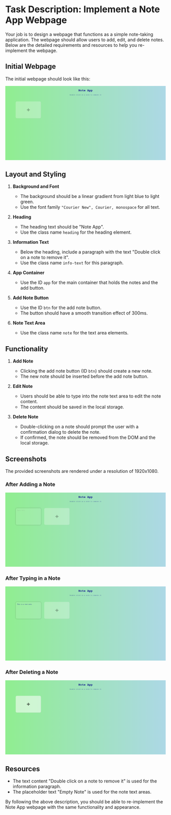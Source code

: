 
# Task Description: Implement a Note App Webpage

Your job is to design a webpage that functions as a simple note-taking application. The webpage should allow users to add, edit, and delete notes. Below are the detailed requirements and resources to help you re-implement the webpage.

## Initial Webpage

The initial webpage should look like this:

![initial webpage](./_images/origin.png)

## Layout and Styling

1. **Background and Font**
   - The background should be a linear gradient from light blue to light green.
   - Use the font family `"Courier New", Courier, monospace` for all text.

2. **Heading**
   - The heading text should be "Note App".
   - Use the class name `heading` for the heading element.
   
3. **Information Text**
   - Below the heading, include a paragraph with the text "Double click on a note to remove it".
   - Use the class name `info-text` for this paragraph.
   
4. **App Container**
   - Use the ID `app` for the main container that holds the notes and the add button.
   
5. **Add Note Button**
   - Use the ID `btn` for the add note button.
   - The button should have a smooth transition effect of 300ms.
   
6. **Note Text Area**
   - Use the class name `note` for the text area elements.

## Functionality

1. **Add Note**
   - Clicking the add note button (ID `btn`) should create a new note.
   - The new note should be inserted before the add note button.

2. **Edit Note**
   - Users should be able to type into the note text area to edit the note content.
   - The content should be saved in the local storage.

3. **Delete Note**
   - Double-clicking on a note should prompt the user with a confirmation dialog to delete the note.
   - If confirmed, the note should be removed from the DOM and the local storage.

## Screenshots

The provided screenshots are rendered under a resolution of 1920x1080.

### After Adding a Note

![after adding a note](./_images/after_add_note.png)

### After Typing in a Note

![after typing in a note](./_images/after_typing_note.png)

### After Deleting a Note

![after deleting a note](./_images/after_deleting_note.png)

## Resources

- The text content "Double click on a note to remove it" is used for the information paragraph.
- The placeholder text "Empty Note" is used for the note text areas.

By following the above description, you should be able to re-implement the Note App webpage with the same functionality and appearance.
